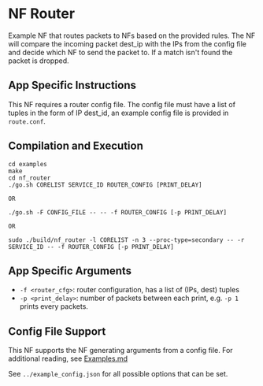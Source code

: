 NF Router
==
Example NF that routes packets to NFs based on the provided rules.
The NF will compare the incoming packet dest_ip with the IPs from the config file and decide which NF to send the packet to. If a match isn't found the packet is dropped.

App Specific Instructions
--
This NF requires a router config file. The config file must have a list of tuples in the form of IP dest_id, an example config file is provided in `route.conf`.

Compilation and Execution
--
```
cd examples
make
cd nf_router
./go.sh CORELIST SERVICE_ID ROUTER_CONFIG [PRINT_DELAY]

OR

./go.sh -F CONFIG_FILE -- -- -f ROUTER_CONFIG [-p PRINT_DELAY]

OR

sudo ./build/nf_router -l CORELIST -n 3 --proc-type=secondary -- -r SERVICE_ID -- -f ROUTER_CONFIG [-p PRINT_DELAY]
```

App Specific Arguments
--
  - `-f <router_cfg>`: router configuration, has a list of (IPs, dest) tuples 
  - `-p <print_delay>`: number of packets between each print, e.g. `-p 1` prints every packets.

Config File Support
--
This NF supports the NF generating arguments from a config file. For
additional reading, see [Examples.md](../../docs/Examples.md)

See `../example_config.json` for all possible options that can be set.

